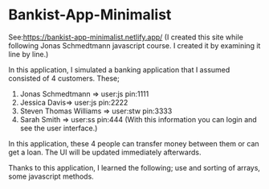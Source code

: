 # Bankist-App-Minimalist

See:https://bankist-app-minimalist.netlify.app/
(I created this site while following Jonas Schmedtmann javascript course. I created it by examining it line by line.)

In this application, I simulated a banking application that I assumed consisted of 4 customers. These;
1) Jonas Schmedtmann => user:js pin:1111
2) Jessica Davis=>  user:js pin:2222
3) Steven Thomas Williams => user:stw pin:3333
4) Sarah Smith => user:ss pin:444
(With this information you can login and see the user interface.)

In this application, these 4 people can transfer money between them or can get a loan. The UI will be updated immediately afterwards. 

Thanks to this application, I learned the following; use and sorting of arrays, some javascript methods.
